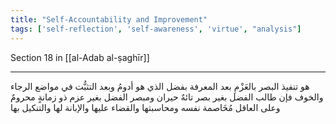 ```yaml
---
title: "Self-Accountability and Improvement"
tags: ['self-reflection', 'self-awareness', 'virtue', "analysis"]
---
```


 Section 18 in [[al-Adab al-ṣaghīr]]

---
هو تنفيذ البصر بالعَزْمِ بعد المعرفة بفضل الذي هو أدومُ وبعد التثبُّت في مواضع الرجاء والخوف فإن طالب الفضل بغير بصر تائهٌ حيران ومبصر الفضل بغير عزم ذو زمانةٍ محرومٌ وعلى العاقل مُخَاصمة نفسه ومحاسبتها والقضاء عليها والإبانة لها والتنكيل بها
